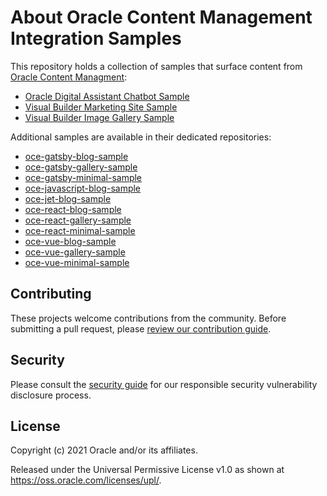# About Oracle Content Management Integration Samples

This repository holds a collection of samples that surface content from [Oracle Content Managment](https://docs.oracle.com/en/cloud/paas/content-cloud/headless-cms.html):

- [Oracle Digital Assistant Chatbot Sample](./oce-oda-chatbot-sample/README.md)
- [Visual Builder Marketing Site Sample](./oce-vb-marketing-site-sample/README.md)
- [Visual Builder Image Gallery Sample](./oce-vb-image-gallery-sample/README.md)

Additional samples are available in their dedicated repositories:

- [oce-gatsby-blog-sample](https://github.com/oracle/oce-gatsby-blog-sample)
- [oce-gatsby-gallery-sample](https://github.com/oracle/oce-gatsby-gallery-sample)
- [oce-gatsby-minimal-sample](https://github.com/oracle/oce-gatsby-minimal-sample)
- [oce-javascript-blog-sample](https://github.com/oracle/oce-javascript-blog-sample)
- [oce-jet-blog-sample](https://github.com/oracle/oce-jet-blog-sample)
- [oce-react-blog-sample](https://github.com/oracle/oce-react-blog-sample)
- [oce-react-gallery-sample](https://github.com/oracle/oce-react-gallery-sample)
- [oce-react-minimal-sample](https://github.com/oracle/oce-react-minimal-sample)
- [oce-vue-blog-sample](https://github.com/oracle/oce-vue-blog-sample)
- [oce-vue-gallery-sample](https://github.com/oracle/oce-vue-gallery-sample)
- [oce-vue-minimal-sample](https://github.com/oracle/oce-vue-minimal-sample)

## Contributing

These projects welcome contributions from the community. Before submitting a pull
request, please [review our contribution guide](./CONTRIBUTING.md).

## Security

Please consult the [security guide](./SECURITY.md) for our responsible security
vulnerability disclosure process.

## License

Copyright (c) 2021 Oracle and/or its affiliates.

Released under the Universal Permissive License v1.0 as shown at
<https://oss.oracle.com/licenses/upl/>.
